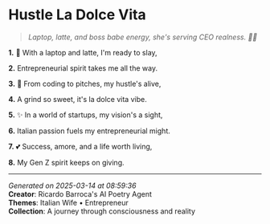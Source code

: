 # Hustle La Dolce Vita

> *Laptop, latte, and boss babe energy, she's serving CEO realness. 💼🌟*

**1.** 🌟 With a laptop and latte, I'm ready to slay,


**2.** Entrepreneurial spirit takes me all the way.


**3.** 💪 From coding to pitches, my hustle's alive,


**4.** A grind so sweet, it's la dolce vita vibe.


**5.** ✨ In a world of startups, my vision's a sight,


**6.** Italian passion fuels my entrepreneurial might.


**7.** 💕 Success, amore, and a life worth living,


**8.** My Gen Z spirit keeps on giving.



---

*Generated on 2025-03-14 at 08:59:36*  
**Creator**: Ricardo Barroca's AI Poetry Agent  
**Themes**: Italian Wife • Entrepreneur  
**Collection**: A journey through consciousness and reality